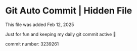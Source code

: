 # Git Auto Commit | Hidden File

This file was added Feb 12, 2025

Just for fun and keeping my daily git commit active 🤪

commit number: 3239261

